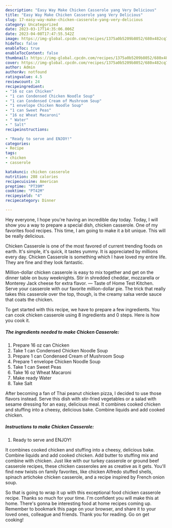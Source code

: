 ```yaml
---
description: "Easy Way Make Chicken Casserole yang Very Delicious"
title: "Easy Way Make Chicken Casserole yang Very Delicious"
slug: 17-easy-way-make-chicken-casserole-yang-very-delicious
category: Uncategorized
date: 2023-03-17T14:35:06.006Z
date: 2023-04-08T17:47:55.542Z
image: https://img-global.cpcdn.com/recipes/1375a0b5209b8052/680x482cq70/chicken-casserole-recipe-main-photo.jpg
hideToc: false
enableToc: true
enableTocContent: false
thumbnail: https://img-global.cpcdn.com/recipes/1375a0b5209b8052/680x482cq70/chicken-casserole-recipe-main-photo.jpg
cover: https://img-global.cpcdn.com/recipes/1375a0b5209b8052/680x482cq70/chicken-casserole-recipe-main-photo.jpg
author: Admin
authorAv: notfound
ratingvalue: 4.5
reviewcount: 24
recipeingredient:
- "16 oz can Chicken"
- "1 can Condensed Chicken Noodle Soup"
- "1 can Condensed Cream of Mushroom Soup"
- "1 envelope Chicken Noodle Soup"
- "1 can Sweet Peas"
- "16 oz Wheat Macaroni"
- " Water"
- " Salt"
recipeinstructions:

- "Ready to serve and ENJOY!"
categories:
- Recipe
tags:
- chicken
- casserole

katakunci: chicken casserole 
nutrition: 288 calories
recipecuisine: American
preptime: "PT39M"
cooktime: "PT42M"
recipeyield: "4"
recipecategory: Dinner

---
```



Hey everyone, I hope you're having an incredible day today. Today, I will show you a way to prepare a special dish, chicken casserole. One of my favorites food recipes. This time, I am going to make it a bit unique. This will be really delicious.

Chicken Casserole is one of the most favored of current trending foods on earth. It's simple, it's quick, it tastes yummy. It is appreciated by millions every day. Chicken Casserole is something which I have loved my entire life. They are fine and they look fantastic.

Million-dollar chicken casserole is easy to mix together and get on the dinner table on busy weeknights. Stir in shredded cheddar, mozzarella or Monterey Jack cheese for extra flavor. — Taste of Home Test Kitchen. Serve your casserole with our favorite million-dollar pie. The trick that really takes this casserole over the top, though, is the creamy salsa verde sauce that coats the chicken.


To get started with this recipe, we have to prepare a few ingredients. You can cook chicken casserole using 8 ingredients and 0 steps. Here is how you cook it.

<!--inarticleads1-->

##### The ingredients needed to make Chicken Casserole:

1. Prepare 16 oz can Chicken
1. Take 1 can Condensed Chicken Noodle Soup
1. Prepare 1 can Condensed Cream of Mushroom Soup
1. Prepare 1 envelope Chicken Noodle Soup
1. Take 1 can Sweet Peas
1. Take 16 oz Wheat Macaroni
1. Make ready  Water
1. Take  Salt


After becoming a fan of Thai peanut chicken pizza, I decided to use those flavors instead. Serve this dish with stir-fried vegetables or a salad with sesame dressing for an easy, delicious meal. It combines cooked chicken and stuffing into a cheesy, delicious bake. Combine liquids and add cooked chicken. 

<!--inarticleads2-->

##### Instructions to make Chicken Casserole:


1. Ready to serve and ENJOY!

It combines cooked chicken and stuffing into a cheesy, delicious bake. Combine liquids and add cooked chicken. Add butter to stuffing mix and combine with chicken. Just like with our turkey casserole or ground beef casserole recipes, these chicken casseroles are as creative as it gets. You&#39;ll find new twists on family favorites, like chicken Alfredo stuffed shells, spinach artichoke chicken casserole, and a recipe inspired by French onion soup. 

So that is going to wrap it up with this exceptional food chicken casserole recipe. Thanks so much for your time. I'm confident you will make this at home. There's gonna be interesting food at home recipes coming up. Remember to bookmark this page on your browser, and share it to your loved ones, colleague and friends. Thank you for reading. Go on get cooking!

